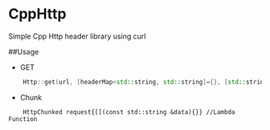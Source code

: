 # CppHttp
Simple Cpp Http header library using curl

##Usage
* GET
```Cpp
    Http::get(url, [headerMap<std::string, std::string]={}, [std::string *headerPtr]=nullptr)

```


* Chunk
```
    HttpChunked request{[](const std::string &data){}} //Lambda Function
```
